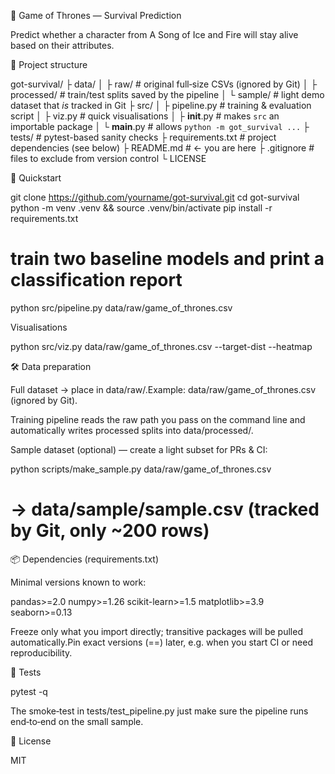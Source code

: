 🏰 Game of Thrones — Survival Prediction

Predict whether a character from A Song of Ice and Fire will stay alive based on their attributes.

📂 Project structure

got-survival/
├ data/
│   ├ raw/                # original full‑size CSVs (ignored by Git)
│   ├ processed/          # train/test splits saved by the pipeline
│   └ sample/             # light demo dataset that *is* tracked in Git
├ src/
│   ├ pipeline.py         # training & evaluation script
│   ├ viz.py              # quick visualisations
│   ├ __init__.py         # makes `src` an importable package
│   └ __main__.py         # allows `python -m got_survival ...`
├ tests/                  # pytest-based sanity checks
├ requirements.txt        # project dependencies (see below)
├ README.md               # ← you are here
├ .gitignore              # files to exclude from version control
└ LICENSE

🚀 Quickstart

git clone https://github.com/yourname/got-survival.git
cd got-survival
python -m venv .venv && source .venv/bin/activate
pip install -r requirements.txt

# train two baseline models and print a classification report
python src/pipeline.py data/raw/game_of_thrones.csv

Visualisations

python src/viz.py data/raw/game_of_thrones.csv --target-dist --heatmap

🛠️ Data preparation

Full dataset → place in data/raw/.Example: data/raw/game_of_thrones.csv (ignored by Git).

Training pipeline reads the raw path you pass on the command line and automatically writes processed splits into data/processed/.

Sample dataset (optional) — create a light subset for PRs & CI:

python scripts/make_sample.py data/raw/game_of_thrones.csv
# → data/sample/sample.csv (tracked by Git, only ~200 rows)

📦 Dependencies (requirements.txt)

Minimal versions known to work:

pandas>=2.0
numpy>=1.26
scikit-learn>=1.5
matplotlib>=3.9
seaborn>=0.13

Freeze only what you import directly; transitive packages will be pulled automatically.Pin exact versions (==) later, e.g. when you start CI or need reproducibility.

🤖 Tests

pytest -q

The smoke‑test in tests/test_pipeline.py just make sure the pipeline runs end‑to‑end on the small sample.

📜 License

MIT